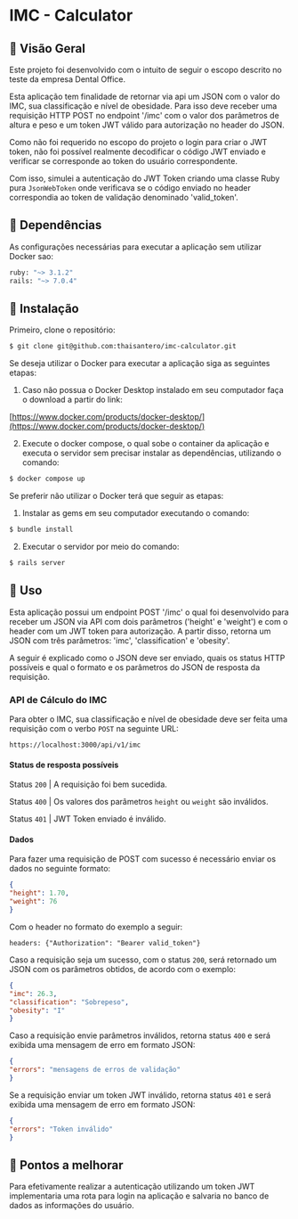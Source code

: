 # IMC - Calculator

## :eyes: Visão Geral

Este projeto foi desenvolvido com o intuito de seguir o escopo descrito no teste da
empresa Dental Office.

Esta aplicação tem finalidade de retornar via api um JSON com o valor do IMC, sua
classificação e nível de obesidade. Para isso deve receber uma requisição HTTP
POST no endpoint '/imc' com o valor dos parâmetros de altura e peso e um token
JWT válido para autorização no header do JSON.

Como não foi requerido no escopo do projeto o login para criar o JWT token, não
foi possível realmente decodificar o código JWT enviado e verificar se corresponde
ao token do usuário correspondente.

Com isso, simulei a autenticação do JWT Token criando uma classe Ruby pura
`JsonWebToken` onde verificava se o código enviado no header correspondia
ao token de validação denominado 'valid_token'.

## :dog: Dependências

As configurações necessárias para executar a aplicação sem utilizar Docker sao:

```sh
ruby: "~> 3.1.2"
rails: "~> 7.0.4"
```

## :whale: Instalação

Primeiro, clone o repositório:

```sh
$ git clone git@github.com:thaisantero/imc-calculator.git
```
Se deseja utilizar o Docker para executar a aplicação siga
as seguintes etapas:

1) Caso não possua o Docker Desktop instalado em seu computador faça
o download a partir do link:

[https://www.docker.com/products/docker-desktop/](https://www.docker.com/products/docker-desktop/)

2) Execute o docker compose, o qual sobe o container da
aplicação e executa o servidor sem precisar instalar
as dependências, utilizando o comando:

```sh
$ docker compose up
```

Se preferir não utilizar o Docker terá que seguir as etapas:

1) Instalar as gems em seu computador executando o comando:

```sh
$ bundle install
```

2) Executar o servidor por meio do comando:

```sh
$ rails server
```

## :robot: Uso

Esta aplicação possui um endpoint POST '/imc' o qual
foi desenvolvido para receber um JSON via API com
dois parâmetros ('height' e 'weight') e com o header
com um JWT token para autorização.
A partir disso, retorna um JSON com três parâmetros:
'imc', 'classification' e 'obesity'.

A seguir é explicado como o JSON deve ser enviado, quais os
status HTTP possíveis e qual o formato e os parâmetros do JSON 
de resposta da requisição.

### API de Cálculo do IMC

Para obter o IMC, sua classificação e nível de obesidade deve ser feita
uma requisição com o verbo `POST` na seguinte URL:

`https://localhost:3000/api/v1/imc`


#### Status de resposta possíveis

Status `200` | A requisição foi bem sucedida.

Status `400` | Os valores dos parâmetros `height` ou `weight` são inválidos.

Status `401` | JWT Token enviado é inválido.

#### Dados

Para fazer uma requisição de POST com sucesso é necessário enviar os dados no seguinte formato:

```json
{
"height": 1.70,
"weight": 76
}
```
Com o header no formato do exemplo a seguir:

`headers: {"Authorization": "Bearer valid_token"}`

Caso a requisição seja um sucesso, com o status `200`, será retornado um JSON com os parâmetros obtidos,
de acordo com o exemplo:

```json
{
"imc": 26.3,
"classification": "Sobrepeso",
"obesity": "I"
}
```

Caso a requisição envie parâmetros inválidos, retorna status `400` e será exibida uma mensagem de erro em formato JSON:

```json
{
"errors": "mensagens de erros de validação"
}
```

Se a requisição enviar um token JWT inválido, retorna status `401` e será exibida uma mensagem de erro em formato JSON:

```json
{
"errors": "Token inválido"
}
```

## :red_circle: Pontos a melhorar

Para efetivamente realizar a autenticação utilizando um token JWT
implementaria uma rota para login na aplicação e salvaria no banco de dados
as informações do usuário.
